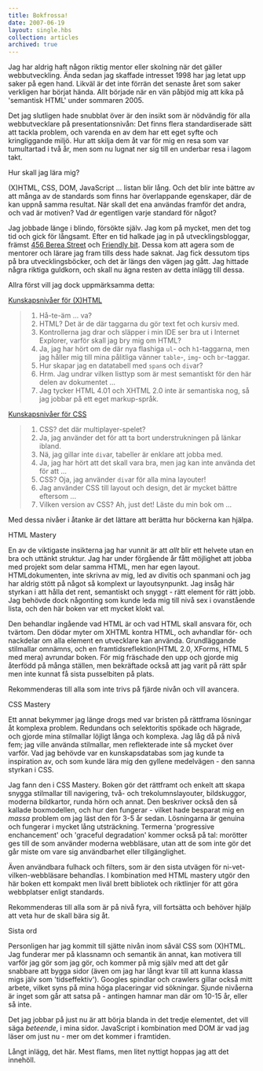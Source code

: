 ```yaml
---
title: Bokfrossa!
date: 2007-06-19
layout: single.hbs
collection: articles
archived: true
---
```

Jag har aldrig haft någon riktig mentor eller skolning när det gäller
webbutveckling. Ända sedan jag skaffade intresset 1998 har jag letat upp
saker på egen hand. Likväl är det inte förrän det senaste året som saker
verkligen har börjat hända. Allt började när en vän påbjöd mig att kika
på \'semantisk HTML\' under sommaren 2005.

Det jag slutligen hade snubblat över är den insikt som är nödvändig för
alla webbutvecklare på presentationsnivån: Det finns flera
standardiserade sätt att tackla problem, och varenda en av dem har ett
eget syfte och kringliggande miljö. Hur att skilja dem åt var för mig en
resa som var tumultartad i två år, men som nu lugnat ner sig till en
underbar resa i lagom takt.


 Hur skall jag lära mig?

(X)HTML, CSS, DOM, JavaScript \... listan blir lång. Och det blir inte
bättre av att många av de standards som finns har överlappande
egenskaper, där de kan uppnå samma resultat. När skall det ena användas
framför det andra, och vad är motiven? Vad *är* egentligen varje
standard för något?

Jag jobbade länge i blindo, försökte själv. Jag kom på mycket, men det
tog tid och gick för långsamt. Efter en tid halkade jag in på
utvecklingsbloggar, främst [456 Berea Street](http://456bereastreet.com)
och [Friendly bit](http://friendlybit.com). Dessa kom att agera som de
mentorer och lärare jag fram tills dess hade saknat. Jag fick dessutom
tips på bra utvecklingsböcker, och det är längs den vägen jag gått. Jag
hittade några riktiga guldkorn, och skall nu ägna resten av detta inlägg
till dessa.

Allra först vill jag dock uppmärksamma detta:

> 
 [Kunskapsnivåer för (X)HTML](http://www.456bereastreet.com/archive/200605/levels_of_html_knowledge/)
>
> 1.  Hå-te-äm \... va?
> 2.  HTML? Det är de där taggarna du gör text fet och kursiv med.
> 3.  Kontrollerna jag drar och släpper i min IDE ser bra ut i Internet
>     Explorer, varför skall jag bry mig om HTML?
> 4.  Ja, jag har hört om de där nya flashiga `ul`- och `h1`-taggarna,
>     men jag håller mig till mina pålitliga vänner `table`-, `img`- och
>     `br`-taggar.
> 5.  Hur skapar jag en datatabell med `span`s och `div`ar?
> 6.  Hrm. Jag undrar vilken listtyp som är mest semantiskt för den här
>     delen av dokumentet \...
> 7.  Jag tycker HTML 4.01 och XHTML 2.0 inte är semantiska nog, så jag
>     jobbar på ett eget markup-språk.

> 
 [Kunskapsnivåer för CSS](http://friendlybit.com/css/levels-of-css-knowledge/)
>
> 1.  CSS? det där multiplayer-spelet?
> 2.  Ja, jag använder det för att ta bort understrukningen på länkar
>     ibland.
> 3.  Nä, jag gillar inte `div`ar, tabeller är enklare att jobba med.
> 4.  Ja, jag har hört att det skall vara bra, men jag kan inte använda
>     det för att \...
> 5.  CSS? Oja, jag använder `div`ar för alla mina layouter!
> 6.  Jag använder CSS till layout och design, det är mycket bättre
>     eftersom \...
> 7.  Vilken version av CSS? Ah, just det! Läste du min bok om \...

Med dessa nivåer i åtanke är det lättare att berätta hur böckerna kan
hjälpa.


 HTML Mastery


En av de viktigaste insikterna jag har vunnit är att *allt* blir ett
helvete utan en bra och uttänkt struktur. Jag har under förgående år
fått möjlighet att jobba med projekt som delar samma HTML, men har egen
layout. HTMLdokumenten, inte skrivna av mig, led av divitis och spanmani
och jag har aldrig stött på något så komplext ur layoutsynpunkt. Jag
insåg här styrkan i att hålla det rent, semantiskt och snyggt - rätt
element för rätt jobb. Jag behövde dock någonting som kunde leda mig
till nivå sex i ovanstående lista, och den här boken var ett mycket
klokt val.

Den behandlar ingående vad HTML är och vad HTML skall ansvara för, och
tvärtom. Den dödar myter om XHTML kontra HTML, och avhandlar för- och
nackdelar om alla element en utvecklare kan använda. Grundläggande
stilmallar omnämns, och en framtidsreflektion(HTML 2.0, XForms, HTML 5
med mera) avrundar boken. För mig fräschade den upp och gjorde mig
återfödd på många ställen, men bekräftade också att jag varit på rätt
spår men inte kunnat få sista pusselbiten på plats.

Rekommenderas till alla som inte trivs på fjärde nivån och vill
avancera.


 CSS Mastery


Ett annat bekymmer jag länge drogs med var bristen på rättframa
lösningar åt komplexa problem. Redundans och selektoritis spökade och
hägrade, och gjorde mina stilmallar löjligt långa och komplexa. Jag låg
då på nivå fem; jag ville använda stilmallar, men reflekterade inte så
mycket över varför. Vad jag behövde var en kunskapsdatabas som jag kunde
ta inspiration av, och som kunde lära mig den gyllene medelvägen - den
sanna styrkan i CSS.

Jag fann den i CSS Mastery. Boken gör det rättframt och enkelt att skapa
snygga stilmallar till navigering, två- och trekolumnslayouter,
bildskuggor, moderna bildkartor, runda hörn och annat. Den beskriver
också den så kallade boxmodellen, och hur den fungerar - vilket hade
besparat mig en *massa* problem om jag läst den för 3-5 år sedan.
Lösningarna är genuina och fungerar i mycket lång utsträckning. Termerna
\'progressive enchancement\' och \'graceful degradation\' kommer också
på tal: morötter ges till de som använder moderna webbläsare, utan att
de som inte gör det går miste om vare sig användbarhet eller
tillgänglighet.

Även användbara fulhack och filters, som är den sista utvägen för
ni-vet-vilken-webbläsare behandlas. I kombination med HTML mastery utgör
den här boken ett kompakt men liväl brett bibliotek och riktlinjer för
att göra webbplatser enligt standards.

Rekommenderas till alla som är på nivå fyra, vill fortsätta och behöver
hjälp att veta hur de skall bära sig åt.


 Sista ord

Personligen har jag kommit till sjätte nivån inom såväl CSS som (X)HTML.
Jag funderar mer på klassnamn och semantik än annat, kan motivera till
varför jag gör som jag gör, och kommer på mig själv med att det går
snabbare att bygga sidor (även om jag har långt kvar till att kunna
klassa migs jälv som \'tidseffektiv\'). Googles spindlar och crawlers
gillar också mitt arbete, vilket syns på mina höga placeringar vid
sökningar. Sjunde nivåerna är inget som går att satsa på - antingen
hamnar man där om 10-15 år, eller så inte.

Det jag jobbar på just nu är att börja blanda in det tredje elementet,
det vill säga *beteende*, i mina sidor. JavaScript i kombination med DOM
är vad jag läser om just nu - mer om det kommer i framtiden.

Långt inlägg, det här. Mest flams, men litet nyttigt hoppas jag att det
innehöll.